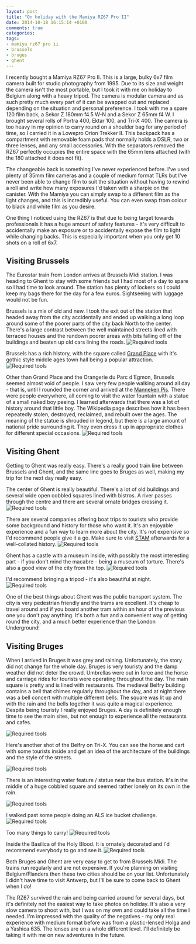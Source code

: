 ```yaml
---
layout: post
title: "On holiday with the Mamiya RZ67 Pro II"
date: 2014-10-18 16:15:14 +0100
comments: true
categories:
tags:
- mamiya rz67 pro ii
- brussels
- bruges
- ghent
---
```


I recently bought a Mamiya RZ67 Pro II. This is a large, bulky 6x7 film camera
built for studio photography from 1995. Due to its size and weight the camera
isn't the most portable, but I took it with me on holiday to Belgium along with
a heavy tripod. The camera is modular camera and as such pretty much every part
of it can be swapped out and replaced depending on the situation and personal
preference. I took with me a spare 120 film back, a Sekor Z 180mm f4.5 W-N and
a Sekor Z 65mm f4 W. I brought several rolls of Portra 400, Ektar 100, and
Tri-X 400. The camera is too heavy in my opinion to carry round on a shoulder
bag for any period of time, so I carried it in a Lowepro Orion Trekker II. This
backpack has a compartment with removable foam pads that normally holds a DSLR,
two or three lenses, and any small accessories. With the separators removed the
RZ67 perfectly occupies the entire space with the 65mm lens attached (with the
180 attached it does not fit).

<!-- more -->

The changeable back is something I've never experienced before. I've used
plenty of 35mm film cameras and a couple of medium format TLRs but I've never
been able to change film to suit the situation without having to rewind a roll
and write how many exposures I'd taken with a sharpie on the canister. With the
Mamiya you can simply swap to a different film as the light changes, and this
is incredibly useful. You can even swap from colour to black and white film as
you desire.

One thing I noticed using the RZ67 is that due to being target towards
professionals it has a huge amount of safety features - it's very difficult to
accidentally make an exposure or to accidentally expose the film to light while
changing backs. This is especially important when you only get 10 shots on a
roll of 6x7.

Visiting Brussels
-----------------

The Eurostar train from London arrives at Brussels Midi station. I was heading
to Ghent to stay with some friends but I had most of a day to spare so I had
time to look around. The station has plenty of lockers so I could keep my bags
there for the day for a few euros. Sightseeing with luggage would not be fun.

Brussels is a mix of old and new. I took the exit out of the station that
headed away from the city accidentally and ended up walking a long loop around
some of the poorer parts of the city back North to the center. There's a large
contrast between the well maintained streets lined with terraced houses and the
rundown poorer areas with bits falling off of the buildings and beaten up old
cars lining the roads.
![Required tools](/images/2014/10/18-belgium-rz67/belgium-8.jpg)

Brussels has a rich history, with the square called
[Grand Place](https://en.wikipedia.org/wiki/Grand_Place) with it's gothic style
middle ages town hall being a popular attraction.
![Required tools](/images/2014/10/18-belgium-rz67/belgium-9.jpg)

Other than Grand Place and the Orangerie du Parc d'Egmon, Brussels seemed
almost void of people. I saw very few people walking around all day - that is,
until I rounded the corner and arrived at the
[Manneken Pis](https://en.wikipedia.org/wiki/Manneken_Pis). There were people
everywhere, all coming to visit the water fountain with a statue of a small
naked boy peeing. I learned afterwards that there was a lot of history around
that little boy. The Wikipedia page describes how it has been repeatedly
stolen, destroyed, reclaimed, and rebuilt over the ages. The meaning of the
statue is shrouded in legend, but there is a large amount of national pride
surrounding it. They even dress it up in appropriate clothes for different
special occasions.
![Required tools](/images/2014/10/18-belgium-rz67/belgium-6.jpg)

Visiting Ghent
--------------

Getting to Ghent was really easy. There's a really good train line between
Brussels and Ghent, and the same line goes to Bruges as well, making my trip
for the next day really easy.

The center of Ghent is really beautiful. There's a lot of old buildings and
several wide open cobbled squares lined with bistros. A river passes through
the centre and there are several ornate bridges crossing it.
![Required tools](/images/2014/10/18-belgium-rz67/belgium-2.jpg)

There are several companies offering boat trips to tourists who provide some
background and history for those who want it. It's an enjoyable experience and
a fun way to learn more about the city. It's not expensive so I'd recommend
people give it a go. Make sure to visit [STAM](http://www.stamgent.be/en)
afterwards for a well-collated history.
![Required tools](/images/2014/10/18-belgium-rz67/belgium-3.jpg)

Ghent has a castle with a museum inside, with possibly the most interesting
part - if you don't mind the macabre - being a museum of torture. There's also
a good view of the city from the top.
![Required tools](/images/2014/10/18-belgium-rz67/belgium-7.jpg)

I'd recommend bringing a tripod - it's also beautiful at night.
![Required tools](/images/2014/10/18-belgium-rz67/belgium-1.jpg)

One of the best things about Ghent was the public transport system. The city is
very pedestrian friendly and the trams are excellent. It's cheap to travel
around and if you board another tram within an hour of the previous one you
don't pay anything. It's both a fun and a convenient way of getting round the
city, and a much better experience than the London Underground!

Visiting Bruges
---------------

When I arrived in Bruges it was grey and raining. Unfortunately, the story did
not change for the whole day. Bruges is very touristy and the damp weather did
not deter the crowd. Umbrellas were out in force and the horse and carriage
rides for tourists were operating throughout the day. The main square is pretty
and is lined with restaurants. The medieval Belfry building contains a bell
that chimes regularly throughout the day, and at night there was a bell concert
with multiple different bells. The square was lit up and with the rain and the
bells together it was quite a magical experience. Despite being touristy I
really enjoyed Bruges. A day is definitely enough time to see the main sites,
but not enough to experience all the restaurants and cafes.

![Required tools](/images/2014/10/18-belgium-rz67/belgium-4.jpg)

Here's another shot of the Belfry on Tri-X. You can see the horse and cart with
some tourists inside and get an idea of the architecture of the buildings and
the style of the streets.

![Required tools](/images/2014/10/18-belgium-rz67/belgium-10.jpg)

There is an interesting water feature / statue near the bus station. It's in
the middle of a huge cobbled square and seemed rather lonely on its own in the
rain.

![Required tools](/images/2014/10/18-belgium-rz67/belgium-5.jpg)

I walked past some people doing an ALS ice bucket challenge.
![Required tools](/images/2014/10/18-belgium-rz67/belgium-12.jpg)

Too many things to carry!
![Required tools](/images/2014/10/18-belgium-rz67/belgium-13.jpg)

Inside the Basilica of the Holy Blood. It is ornately decorated and I'd
recommend everybody to go and see it.
![Required tools](/images/2014/10/18-belgium-rz67/belgium-11.jpg)

Both Bruges and Ghent are very easy to get to from Brussels Midi. The trains
run regularly and are not expensive. If you're planning on visiting
Belgium/Flanders then these two cities should be on your list. Unfortunately I
didn't have time to visit Antwerp, but I'll be sure to come back to Ghent when
I do!

The RZ67 survived the rain and being carried around for several days, but it's
definitely not the easiest way to take photos on holiday. It's also a very slow
camera to shoot with, but I was on my own and could take all the time I needed.
I'm impressed with the quality of the negatives - my only real experience with
medium format before was from a plastic-lensed Holga and a Yashica 635. The
lenses are on a whole different level. I'll definitely be taking it with me on
new adventures in the future.
